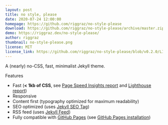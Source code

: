 ```yaml
---
layout: post
title: no style, please
date: 2020-07-24 12:00:00
homepage: https://github.com/riggraz/no-style-please
download: https://github.com/riggraz/no-style-please/archive/master.zip
demo: https://riggraz.dev/no-style-please/
author: riggraz
thumbnail: no-style-please.png
license: MIT
license_link: https://github.com/riggraz/no-style-please/blob/v0.2.0/LICENSE.txt
---
```


A (nearly) no-CSS, fast, minimalist Jekyll theme.

Features

* Fast (**< 1kb of CSS**, see [Page Speed Insights report](https://raw.githubusercontent.com/riggraz/no-style-please/master/_screenshots/page-speed-insights-report.png) and [Lighthouse report](https://raw.githubusercontent.com/riggraz/no-style-please/master/_screenshots/lighthouse-report.png))
* Responsive
* Content first (typography optimized for maximum readability)
* SEO optimized (uses [Jekyll SEO Tag](https://github.com/jekyll/jekyll-seo-tag))
* RSS feed (uses [Jekyll Feed](https://github.com/jekyll/jekyll-feed))
* Fully compatible with [GitHub Pages](https://pages.github.com/) (see [GitHub Pages installation](#github-pages-installation))
